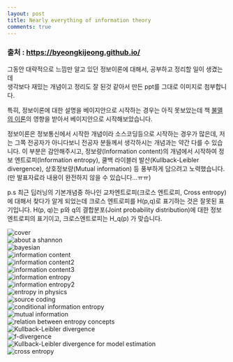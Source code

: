 ```yaml
---
layout: post
title: Nearly everything of information theory
comments: true
---
```

### 출처 : https://byeongkijeong.github.io/

그동안 대략적으로 느낌만 알고 있던 정보이론에 대해서, 공부하고 정리할 일이 생겼는데  
생각보다 재밌는 개념이고 정리도 잘 된것 같아서 만든 ppt를 그대로 이미지로 첨부합니다.  

특히, 정보이론에 대한 설명을 베이지안으로 시작하는 경우는 아직 못보았는데 책 [불멸의 이론](https://www.google.com/search?q=%EB%B6%88%EB%A9%B8%EC%9D%98+%EC%9D%B4%EB%A1%A0)의 영향을 받아서 베이지안으로 시작해보았습니다.  
  
정보이론은 정보통신에서 시작한 개념이라 소스코딩등으로 시작하는 경우가 많은데, 저는 그쪽 전공자가 아니다보니 전공자 분들께서 생각하시는 개념과는 약간 다를 수 있습니다. 이 부분은 감안해주시고, 정보량(Information content)의 개념에서 시작하여 정보 엔트로피(Information entropy), 쿨백 라이블러 발산(Kullback-Leibler divergence), 상호정보량(Mutual information) 등 풍부하게 담으려고 노력했습니다. (만 발표자료라 내용이 완전하지 않을 수 있습니다...ㅠㅠ)  
  
p.s 최근 딥러닝의 기본개념중 하나인 교차엔트로피(크로스 엔트로피, Cross entropy)에 대해서 찾다가 알게 되었는데 크로스 엔트로피를 H(p,q)로 표기하는 것은 잘못된 표기입니다. H(p, q)는 p와 q의 결합분포(Joint probability distribution)에 대한 정보엔트로피의 표기이고, 크로스엔트로피는 H_q(p) 가 맞습니다.

![cover](/img/post_img/2018-07-28-information_theory/0001.jpg)  
![about a shannon](/img/post_img/2018-07-28-information_theory/0002.jpg)  
![bayesian](/img/post_img/2018-07-28-information_theory/0003.jpg)  
![information content](/img/post_img/2018-07-28-information_theory/0004.jpg)  
![information content2](/img/post_img/2018-07-28-information_theory/0005.jpg)  
![information content3](/img/post_img/2018-07-28-information_theory/0006.jpg)  
![information entropy](/img/post_img/2018-07-28-information_theory/0007.jpg)  
![information entropy2](/img/post_img/2018-07-28-information_theory/0008.jpg)  
![entropy in physics](/img/post_img/2018-07-28-information_theory/0009.jpg)  
![source coding](/img/post_img/2018-07-28-information_theory/0010.jpg)  
![conditional information entropy](/img/post_img/2018-07-28-information_theory/0011.jpg)  
![mutual information](/img/post_img/2018-07-28-information_theory/0012.jpg)  
![relation between entropy concepts](/img/post_img/2018-07-28-information_theory/0013.jpg)  
![Kullback-Leibler divergence](/img/post_img/2018-07-28-information_theory/0014.jpg)  
![f-divergence](/img/post_img/2018-07-28-information_theory/0015.jpg)  
![Kullback-Leibler divergence for model estimation](/img/post_img/2018-07-28-information_theory/0016.jpg)  
![cross entropy](/img/post_img/2018-07-28-information_theory/0017.jpg)  
